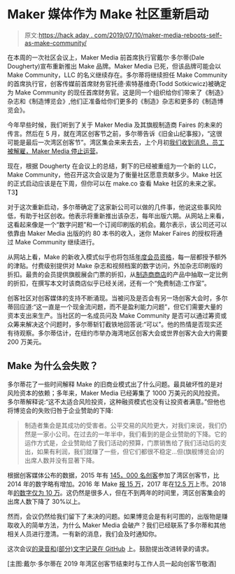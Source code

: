 # Maker 媒体作为 Make 社区重新启动

> 原文:[https://hack aday . com/2019/07/10/maker-media-reboots-self-as-make-community/](https://hackaday.com/2019/07/10/maker-media-reboots-itself-as-make-community/)

在本周的一次社区会议上，Maker Media 前首席执行官戴尔·多尔蒂(Dale Dougherty)宣布重新推出 Make 品牌。Maker Media 已死，但该品牌可能会以 Make Community，LLC 的名义继续存在。多尔蒂将继续担任 Make Community 的首席执行官，创客传媒前首席财务官托德·索特基维奇(Todd Sotkicwicz)被确定为 Make Community 的现任首席财务官。这是同一个组织给你们带来了《制造》杂志和《制造博览会》,他们正准备给你们更多的《制造》杂志和更多的《制造博览会》。

今年早些时候，我们听到了关于 Maker Media 及其旗舰制造商 Faires 的未来的传言。然后在 5 月，就在湾区创客节之前，多尔蒂告诉《旧金山纪事报》，“这很可能是最后一次湾区创客节”。湾区集会来来去去，上个月初[我们收到消息，员工被解雇，Maker Media 停止运营](https://hackaday.com/2019/06/07/maker-media-ceases-operations/)。

现在，根据 Dougherty 在会议上的总结，剩下的已经被重组为一个新的 LLC，Make Community，他召开这次会议是为了衡量社区愿意贡献多少。Make 社区的正式启动应该是在下周，但你可以在 make.co 查看 Make 社区的未来之家。
T3】

对于这次重新启动，多尔蒂确定了这家新公司可以做的几件事，他说这些事风险低，有助于社区创收。他表示将重新推出该杂志，每年出版六期。从网站上来看，这看起来像是一个“数字问题”和一个订阅印刷版的机会。戴尔表示，该公司还可以依靠由 Maker Media 出版的约 80 本书的收入，迷你 Maker Faires 的授权将通过 Make Community 继续进行。

从网站上看，Make 的新收入模式似乎也将包括[年度会员资格](https://make.co/faqs)，每一层都授予额外的津贴。付费级别提供对 Make 杂志和视频档案的数字访问，外加杂志印刷版的折扣。最贵的会员提供旗舰展会门票的折扣，从[制造商商店](https://makershed.com/)的产品中抽取一定比例的折扣，在撰写本文时该商店似乎已经关闭，还有一个“免费制造:工作室”。

创客社区对创客媒体的支持不断涌现。当被问及是否会有另一场创客大会时，多尔蒂回应道:“这一直是一个现金流问题，而不是盈利能力问题”，但它们需要大量的资本支出来生产。当社区的一名成员问及 Make Community 是否可以通过筹资或众筹来解决这个问题时，多尔蒂斩钉截铁地回答说:“可以”。他的热情是否现实还有待观察。多尔蒂估计，在纽约市举办海湾地区创客大会或世界创客大会大约需要 200 万美元。

## Make 为什么会失败？

多尔蒂花了一些时间解释 Make 的旧商业模式出了什么问题。最具破坏性的是对风险资本的依赖；多年来，Maker Media 已经筹集了 1000 万美元的风险投资。多尔蒂解释说:“这不太适合风险投资，这种融资模式也没有让投资者满意。”但他也将博览会的失败归咎于企业赞助的下降:

> 制造者集会是其成功的受害者。公平交易的风险更大，对我们来说，我们仍然是一家小公司。在过去的一年半中，我们看到的是企业赞助的下降。它的运作方式是，企业赞助给了我们活动的预算，门票销售给了我们活动后的支出，如果有利润，我们就赚了一些，但它们都很不稳定…但(旗舰博览会)的出席人数并没有显著下降。

根据创客媒体公布的数据，2015 年有 [145，000 名创客](https://finance.yahoo.com/news/maker-faire-bay-area-2015-202456803.html)参加了湾区创客节，比 2014 年的数字略有增加。2016 年 Make [报 15 万](https://finance.yahoo.com/news/maker-faire-bay-area-2016-191521177.html)，2017 年在[12.5 万](https://help.makermedia.com/hc/en-us/articles/204141969-How-many-people-attend-Maker-Faires-around-the-world-)上市。2018 年[的数字仅为 10 万](https://help.makermedia.com/hc/en-us/articles/204796775-When-did-Maker-Faire-start-)。这仍然是很多人，但在不到两年的时间里，湾区创客集会的出席人数下降了 30%以上。

然而，会议仍然给我们留下了未决的问题。如果博览会是有利可图的，出版物是赚取收入的简单方法，为什么 Maker Media 会破产？我们已经联系了多尔蒂和其他相关人员进行澄清。一有新的消息，我们会及时通知你。

这次会议[的录音和(部分)文字记录在 GitHub](https://github.com/bbenchoff/Conversation-With-Dale) 上。鼓励提出改进转录的请求。

[主图:戴尔·多尔蒂在 2019 年湾区创客节结束时与工作人员一起向创客节敬酒]